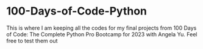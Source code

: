 # 100-Days-of-Code-Python
This is where I am keeping all the codes for my final projects from 100 Days of Code: The Complete Python Pro Bootcamp for 2023 with Angela Yu.
Feel free to test them out
